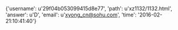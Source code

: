 {'username': u'29f04b053099415d8e77', 'path': u'xz1132/1132.html', 'answer': u'D', 'email': u'xyong_cn@sohu.com', 'time': '2016-02-21:10:41:40'}